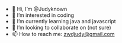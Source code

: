 - 👋 Hi, I’m @Judyknown
- 👀 I’m interested in coding
- 🌱 I’m currently learning java and javascript
- 💞️ I’m looking to collaborate on (not sure)
- 📫 How to reach me: zwdjudy@gmail.com

<!---
Judyknown/Judyknown is a ✨ special ✨ repository because its `README.md` (this file) appears on your GitHub profile.
You can click the Preview link to take a look at your changes.
--->
